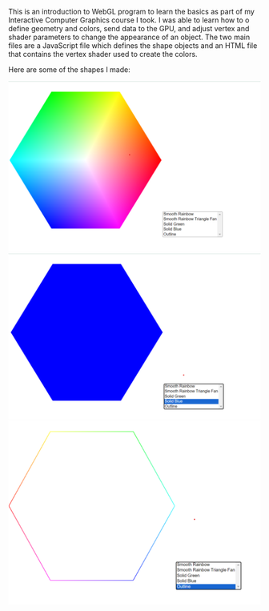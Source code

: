 This is an introduction to WebGL program to learn the basics as part of my Interactive Computer Graphics course I took. I was able to learn how to o define
geometry and colors, send data to the GPU, and adjust vertex and shader parameters to change the appearance of an object. The two main files are a JavaScript file which defines the shape objects and an HTML file that contains the vertex shader used to create the colors. 

Here are some of the shapes I made: 

![smooth rainbow](https://github.com/himanshu-rana99/WebGL-Hello-World/blob/main/images/smooth_rainbow.png)
![solid blue](https://github.com/himanshu-rana99/WebGL-Hello-World/blob/main/images/solid_blue.png)
![rainbow outline](https://github.com/himanshu-rana99/WebGL-Hello-World/blob/main/images/color_outline.png)
